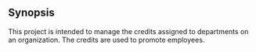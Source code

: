 ## Synopsis

This project is intended to manage the credits assigned to departments on an organization. 
The credits are used to promote employees.
